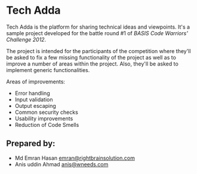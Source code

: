 # Tech Adda

Tech Adda is the platform for sharing technical ideas and viewpoints. It's a
sample project developed for the battle round #1 of *BASIS Code Warriors'
Challenge 2012*.

The project is intended for the participants of the competition where they'll
be asked to fix a few missing functionality of the project as well as to
improve a number of areas within the project. Also, they'll be asked to
implement generic functionalities.

Areas of improvements:

* Error handling
* Input validation
* Output escaping
* Common security checks
* Usability improvements
* Reduction of Code Smells

## Prepared by:

* Md Emran Hasan <emran@rightbrainsolution.com>
* Anis uddin Ahmad <anis@wneeds.com>

